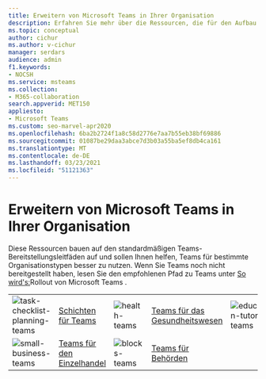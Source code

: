 ```yaml
---
title: Erweitern von Microsoft Teams in Ihrer Organisation
description: Erfahren Sie mehr über die Ressourcen, die für den Aufbau auf der Standardbereitstellung von Teams verfügbar sind, damit Sie Teams für bestimmte Organisationstypen besser nutzen können.
ms.topic: conceptual
author: cichur
ms.author: v-cichur
manager: serdars
audience: admin
f1.keywords:
- NOCSH
ms.service: msteams
ms.collection:
- M365-collaboration
search.appverid: MET150
appliesto:
- Microsoft Teams
ms.custom: seo-marvel-apr2020
ms.openlocfilehash: 6ba2b2724f1a8c58d2776e7aa7b55eb38bf69886
ms.sourcegitcommit: 01087be29daa3abce7d3b03a55ba5ef8db4ca161
ms.translationtype: MT
ms.contentlocale: de-DE
ms.lasthandoff: 03/23/2021
ms.locfileid: "51121363"
---
```

# <a name="expand-microsoft-teams-across-your-organization"></a>Erweitern von Microsoft Teams in Ihrer Organisation

Diese Ressourcen bauen auf den standardmäßigen Teams-Bereitstellungsleitfäden auf und sollen Ihnen helfen, Teams für bestimmte Organisationstypen besser zu nutzen. Wenn Sie Teams noch nicht bereitgestellt haben, lesen Sie den empfohlenen Pfad zu Teams unter [So wird's:](../deploy-overview.md)Rollout von Microsoft Teams .

|               |               |               |               |               |               | 
| ------------- | ------------- | ------------- | ------------- | ------------- | ------------- | 
| ![task-checklist-planning-teams](../media/clock-teams-small.svg)  |  [Schichten für Teams](./shifts-for-teams-landing-page.md) |![health-teams](../media/health-teams-small.svg)  | [Teams für das Gesundheitswesen](./teams-for-healthcare-landing-page.md) |![education-tutorial-teams](../media/education-tutorial-teams-small.svg) |  [Teams für Bildung](./teams-for-education-landing-page.md) 
|![small-business-teams](../media/small-business-teams-small.svg)  | [Teams für den Einzelhandel](./teams-for-retail-landing-page.md) |![blocks-teams](../media/blocks-teams-small.svg)  | [Teams für Behörden](./teams-for-government-landing-page.md) |               |               |